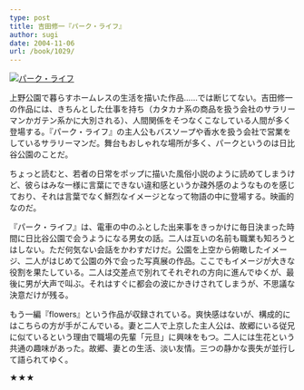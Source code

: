 ```yaml
---
type: post
title: 吉田修一『パーク・ライフ』
author: sugi
date: 2004-11-06
url: /book/1029/
---
```

<a href="http://www.amazon.co.jp/exec/obidos/ASIN/4167665034/chezsugi-22/ref=nosim/" onclick="_gaq.push(['_trackEvent', 'outbound-article', 'http://www.amazon.co.jp/exec/obidos/ASIN/4167665034/chezsugi-22/ref=nosim/', '']);" name="amazletlink" target="_blank"><img src="http://i2.wp.com/ec2.images-amazon.com/images/I/51Z289SSZYL.SL160.jpg?w=660" alt="パーク・ライフ" class="alignleft" data-recalc-dims="1" /></a>

上野公園で暮らすホームレスの生活を描いた作品……では断じてない。吉田修一の作品には、きちんとした仕事を持ち（カタカナ系の商品を扱う会社のサラリーマンかガテン系かに大別される）、人間関係をそつなくこなしている人間が多く登場する。『パーク・ライフ』の主人公もバスソープや香水を扱う会社で営業をしているサラリーマンだ。舞台もおしゃれな場所が多く、パークというのは日比谷公園のことだ。

ちょっと読むと、若者の日常をポップに描いた風俗小説のように読めてしまうけど、彼らはみな一様に言葉にできない違和感というか疎外感のようなものを感じており、それは言葉でなく鮮烈なイメージとなって物語の中に登場する。映画的なのだ。

『パーク・ライフ』は、電車の中のふとした出来事をきっかけに毎日決まった時間に日比谷公園で会うようになる男女の話。二人は互いの名前も職業も知ろうとはしない。ただ何気ない会話をかわすだけだ。公園を上空から俯瞰したイメージ、二人がはじめて公園の外で会った写真展の作品。ここでもイメージが大きな役割を果たしている。二人は交差点で別れてそれぞれの方向に進んでゆくが、最後に男が大声で叫ぶ。それはすぐに都会の波にかきけされてしまうが、不思議な決意だけが残る。

もう一編『flowers』という作品が収録されている。爽快感はないが、構成的にはこちらの方が手がこんでいる。妻と二人で上京した主人公は、故郷にいる従兄に似ているという理由で職場の先輩「元旦」に興味をもつ。二人には生花という共通の趣味があった。故郷、妻との生活、淡い友情。三つの静かな喪失が並行して語られてゆく。

★★★

